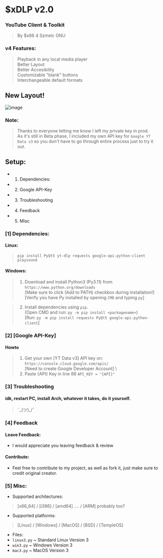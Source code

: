 # $xDLP v2.0
### YouTube Client & Toolkit
> By $x66 4 Szmelc GNU

### v4 Features:
> Playback in any local media player\
> Better Layout\
> Better Accesibility\
> Customizable "blank" buttons\
> Interchangeable default formats

## New Layout!
![image](https://github.com/user-attachments/assets/ff1edc68-4e77-4abd-8e2a-15bd95f8d82e)


### Note:
> Thanks to everyone letting me know I left my private key in prod. \
> As it's still in Beta phase, I included my own API key for `Google YT Data v3` so you don't have to go through entire process just to try it out.
 
## Setup:
- 1. Dependencies:
- 2. Google API-Key
- 3. Troubleshooting
- 4. Feedback
- 5. Misc

### [1] Dependencies:
#### Linux:
> `pip install PyQt5 yt-dlp requests google-api-python-client playsound`

#### Windows:
> 1. Download and install Python3 (Py3.11) from  \
  	 `https://www.python.org/downloads` \
  	 [Make sure to click (Add to PATH) checkbox during installation!] \
   	 [Verify you have Py installed by opening `CMD` and typing `py`]

> 2. Install dependencies using `pip`. \
     (Open CMD and run: `py -m pip install <packagename>`) \
     [Run: `py -m pip install requests PyQt5 google-api-python-client`]

### [2] [Google API-Key]
#### Howto
> 1. Get your own [YT Data v3] API key on: \
 `https://console.cloud.google.com/apis/` \
  [Need to create Google Developer Account] \
> 2. Paste {API} Key in line 88 `API_KEY = "{API}"`

### [3] Troubleshooting
#### idk, restart PC, install Arch, whatever it takes, do it yourself.
> ¯\_(ツ)_/¯

### [4] Feedback
#### Leave Feedback:
- I would appreciate you leaving feedback & review

#### Contribute:
- Feel free to contribute to my project, as well as fork it, just make sure to credit original creator.
 

### [5] Misc:
- Supported architectures:
> [x86_64] / [i386] / [amd64] .... / [ARM] probably too?
- Supported platforms:
> [Linux] / [Windows] / [MacOS] / [BSD] / [TempleOS]
- Files:
- `linux3.py` ~ Standard Linux Version 3
- `win3.py` ~ Windows Version 3
- `mac3.py` ~ MacOS Version 3
